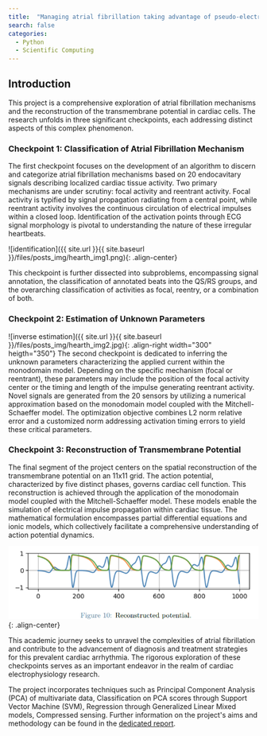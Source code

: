 ```yaml
---
title:  "Managing atrial fibrillation taking advantage of pseudo-electrogram measurements"
search: false
categories:
  - Python
  - Scientific Computing
---
```

## Introduction
This project is a comprehensive exploration of atrial fibrillation mechanisms and the reconstruction of the transmembrane potential in cardiac cells. The research unfolds in three significant checkpoints, each addressing distinct aspects of this complex phenomenon.

### Checkpoint 1: Classification of Atrial Fibrillation Mechanism

The first checkpoint focuses on the development of an algorithm to discern and categorize atrial fibrillation mechanisms based on 20 endocavitary signals describing localized cardiac tissue activity. Two primary mechanisms are under scrutiny: focal activity and reentrant activity. Focal activity is typified by signal propagation radiating from a central point, while reentrant activity involves the continuous circulation of electrical impulses within a closed loop. Identification of the activation points through ECG signal morphology is pivotal to understanding the nature of these irregular heartbeats.
  
![identification]({{ site.url }}{{ site.baseurl }}/files/posts_img/hearth_img1.png){: .align-center}  

This checkpoint is further dissected into subproblems, encompassing signal annotation, the classification of annotated beats into the QS/RS groups, and the overarching classification of activities as focal, reentry, or a combination of both.

### Checkpoint 2: Estimation of Unknown Parameters

![inverse estimation]({{ site.url }}{{ site.baseurl }}/files/posts_img/hearth_img2.jpg){: .align-right width="300" heigth="350"}
The second checkpoint is dedicated to inferring the unknown parameters characterizing the applied current within the monodomain model. Depending on the specific mechanism (focal or reentrant), these parameters may include the position of the focal activity center or the timing and length of the impulse generating reentrant activity. Novel signals are generated from the 20 sensors by utilizing a numerical approximation based on the monodomain model coupled with the Mitchell-Schaeffer model. The optimization objective combines L2 norm relative error and a customized norm addressing activation timing errors to yield these critical parameters.

### Checkpoint 3: Reconstruction of Transmembrane Potential

The final segment of the project centers on the spatial reconstruction of the transmembrane potential on an 11x11 grid. The action potential, characterized by five distinct phases, governs cardiac cell function. This reconstruction is achieved through the application of the monodomain model coupled with the Mitchell-Schaeffer model. These models enable the simulation of electrical impulse propagation within cardiac tissue. The mathematical formulation encompasses partial differential equations and ionic models, which collectively facilitate a comprehensive understanding of action potential dynamics.  
  
![potential reconstruction](/files/posts_img/hearth_img3.png){: .align-center}  

This academic journey seeks to unravel the complexities of atrial fibrillation and contribute to the advancement of diagnosis and treatment strategies for this prevalent cardiac arrhythmia. The rigorous exploration of these checkpoints serves as an important endeavor in the realm of cardiac electrophysiology research.  

The project incorporates techniques such as Principal Component Analysis (PCA) of multivariate data, Classification on PCA scores through Support Vector Machine (SVM), Regression through Generalized Linear Mixed models, Compressed sensing.  Further information on the project's aims and methodology can be found in the [dedicated report](/files/posts_pdf/hearth_pdf.pdf).





